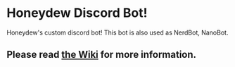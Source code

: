# Honeydew Discord Bot!
Honeydew's custom discord bot!
This bot is also used as NerdBot, NanoBot.

## Please read [the Wiki](https://github.com/Saamstep/honeydewbot/wiki) for more information.
